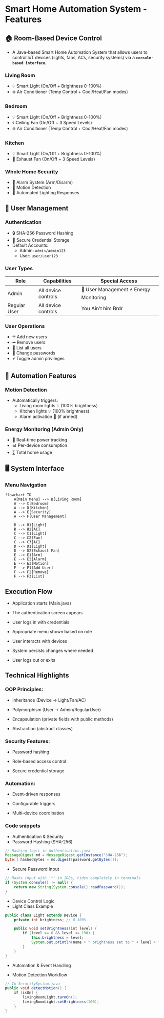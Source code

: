 # Smart Home Automation System - Features

## 🏠 Room-Based Device Control
- A Java-based Smart Home Automation System that allows users to control IoT devices (lights, fans, ACs, security systems) via a **`console-based interface`**.
### Living Room
- 💡 Smart Light (On/Off + Brightness 0-100%)
- ❄️ Air Conditioner (Temp Control + Cool/Heat/Fan modes)

### Bedroom
- 💡 Smart Light (On/Off + Brightness 0-100%)
- 🌀 Ceiling Fan (On/Off + 3 Speed Levels)
- ❄️ Air Conditioner (Temp Control + Cool/Heat/Fan modes)

### Kitchen
- 💡 Smart Light (On/Off + Brightness 0-100%)
- 🍳 Exhaust Fan (On/Off + 3 Speed Levels)

### Whole Home Security
- 🚨 Alarm System (Arm/Disarm)
- 👀 Motion Detection
- 🤖 Automated Lighting Responses

## 👥 User Management

### Authentication
- 🔒 SHA-256 Password Hashing
- 📁 Secure Credential Storage
- Default Accounts:
  - Admin: `admin/admin123`
  - User: `user/user123`

### User Types
| Role | Capabilities | Special Access |
|------|-------------|----------------|
| Admin | All device controls | 👥 User Management ⚡ Energy Monitoring |
| Regular User | All device controls | You Ain't him Brdr |

### User Operations
- ➕ Add new users
- ➖ Remove users
- 📜 List all users
- 🔄 Change passwords
- ⚡ Toggle admin privileges

## 🤖 Automation Features

### Motion Detection
- Automatically triggers:
  - Living room lights 💡 (100% brightness)
  - Kitchen lights 💡 (100% brightness)
  - Alarm activation 🚨 (if armed)

### Energy Monitoring (Admin Only)
- 🔌 Real-time power tracking
- 📊 Per-device consumption
- ∑ Total home usage

## 🖥️ System Interface

### Menu Navigation
```mermaid
flowchart TD
    A[Main Menu] --> B[Living Room]
    A --> C[Bedroom]
    A --> D[Kitchen]
    A --> E[Security]
    A --> F[User Management]
    
    B --> B1[Light]
    B --> B2[AC]
    C --> C1[Light]
    C --> C2[Fan]
    C --> C3[AC]
    D --> D1[Light]
    D --> D2[Exhaust Fan]
    E --> E1[Arm]
    E --> E2[Alarm]
    E --> E3[Motion]
    F --> F1[Add User]
    F --> F2[Remove]
    F --> F3[List]
```

## Execution Flow
- Application starts (Main.java)

- The authentication screen appears

- User logs in with credentials

- Appropriate menu shown based on role

- User interacts with devices

- System persists changes where needed

- User logs out or exits

## Technical Highlights
### OOP Principles:

- Inheritance (Device → Light/Fan/AC)

- Polymorphism (User → Admin/RegularUser)

- Encapsulation (private fields with public methods)

- Abstraction (abstract classes)

### Security Features:

- Password hashing

- Role-based access control

- Secure credential storage

### Automation:

- Event-driven responses

- Configurable triggers

- Multi-device coordination
### Code snippets
- Authentication & Security
- Password Hashing (SHA-256)
``` java
// Hashing logic in Authentication.java
MessageDigest md = MessageDigest.getInstance("SHA-256");
byte[] hashedBytes = md.digest(password.getBytes());
```
- Secure Password Input
```java
// Masks input with '*' in IDEs, hides completely in terminals
if (System.console() != null) {
    return new String(System.console().readPassword());
}
```
- Device Control Logic
- Light Class Example
```java
public class Light extends Device {
    private int brightness; // 0-100%

    public void setBrightness(int level) {
        if (level >= 0 && level <= 100) {
            this.brightness = level;
            System.out.println(name + " brightness set to " + level + "%");
        }
    }
}
```
- Automation & Event Handling

- Motion Detection Workflow
```java
// In SecuritySystem.java
public void detectMotion() {
    if (isOn) {
        livingRoomLight.turnOn();
        livingRoomLight.setBrightness(100);
    }
}
```
